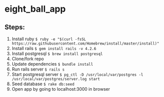 # eight_ball_app

## Steps:
1. Install ruby
```$ ruby -e "$(curl -fsSL https://raw.githubusercontent.com/Homebrew/install/master/install)"```
2. Install rails
```$ gem install rails -v 4.2.6```
3. Install postgresql
```$ brew install postgresql```
4. Clone/fork repo
5. Update dependencies
```$ bundle install```
6. Run rails server
```$ rails s```
7. Start postgresql server
```$ pg_ctl -D /usr/local/var/postgres -l /usr/local/var/postgres/server.log start```
8. Seed database
```$ rake db:seed```
9. Open app by going to localhost:3000 in browser
